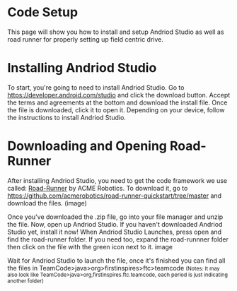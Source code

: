 # Code Setup

This page will show you how to install and setup Andriod Studio as well as road runner for properly setting up field centric drive.

# Installing Andriod Studio
To start, you're going to need to install Andriod Studio. Go to https://developer.android.com/studio and click the download button.
Accept the terms and agreements at the bottom and download the install file. Once the file is downloaded, click it to open it.
Depending on your device, follow the instructions to install Andriod Studio.

# Downloading and Opening Road-Runner
After installing Andriod Studio, you need to get the code framework we use called: [Road-Runner](https://github.com/acmerobotics/road-runner-quickstart/tree/master) by ACME Robotics. 
To download it, go to https://github.com/acmerobotics/road-runner-quickstart/tree/master and download the files. 
(image)

Once you've downloaded the .zip file, go into your file manager and unzip the file. Now, open up Andriod Studio. If you haven't downloaded Andriod Studio yet, install it now!
When Andriod Studio Launches, press open and find the road-runner folder. If you need too, expand the road-runnner folder then click on the file with the green icon next to it.
image

Wait for Andriod Studio to launch the file, once it's finished you can find all the files in TeamCode>java>org>firstinspires>ftc>teamcode
<small>(Notes: It may also look like TeamCode>java>org,firstinspires.ftc.teamcode, each period is just indicating another folder)</small>
